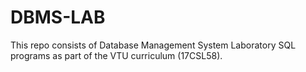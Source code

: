 # DBMS-LAB

This repo consists of Database Management System Laboratory SQL programs as part of the VTU curriculum (17CSL58).
